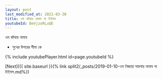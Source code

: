 ```yaml
---
layout: post
last_modified_at: 2021-03-30
title: ওম কাঁথায় নামায গা টাইমস
youtubeId: BeVjzoRLuQE
---
```

 
 
 ওম কাঁথায় নামায  
 
 -  সুখের উপরের সীমা কে 
 
  
 
  
 
 
 
 
 
 


{% include youtubePlayer.html id=page.youtubeId %}
 
[Next]({{ site.baseurl }}{% link  split2/_posts/2019-01-10-ওম নিজায়া সাড়্গায় নামায গা টাইমস.md%})
 
